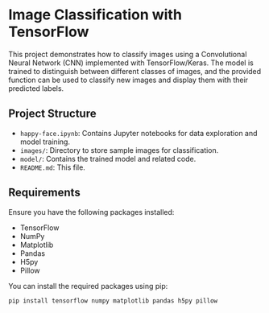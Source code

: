 # Image Classification with TensorFlow

This project demonstrates how to classify images using a Convolutional Neural Network (CNN) implemented with TensorFlow/Keras. The model is trained to distinguish between different classes of images, and the provided function can be used to classify new images and display them with their predicted labels.

## Project Structure

- `happy-face.ipynb`: Contains Jupyter notebooks for data exploration and model training.
- `images/`: Directory to store sample images for classification.
- `model/`: Contains the trained model and related code.
- `README.md`: This file.

## Requirements

Ensure you have the following packages installed:

- TensorFlow
- NumPy
- Matplotlib
- Pandas
- H5py
- Pillow

You can install the required packages using pip:

```bash
pip install tensorflow numpy matplotlib pandas h5py pillow
